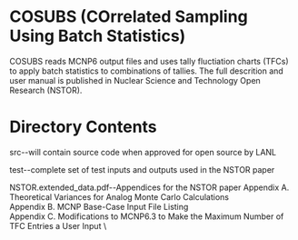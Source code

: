 # COSUBS (COrrelated Sampling Using Batch Statistics)

COSUBS reads MCNP6 output files and uses tally fluctiation charts
(TFCs) to apply batch statistics to combinations of tallies.
The full descrition and user manual is published in 
Nuclear Science and Technology Open Research (NSTOR).

# Directory Contents

src--will contain source code when approved for open source by LANL

test--complete set of test inputs and outputs used in the NSTOR paper

NSTOR.extended_data.pdf--Appendices for the NSTOR paper
  Appendix A. Theoretical Variances for Analog Monte Carlo Calculations \
  Appendix B. MCNP Base-Case Input File Listing \
  Appendix C. Modifications to MCNP6.3 to Make the Maximum Number of TFC Entries a User Input \

